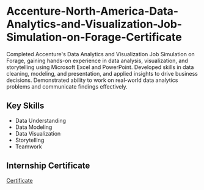 # Accenture-North-America-Data-Analytics-and-Visualization-Job-Simulation-on-Forage-Certificate
Completed Accenture's Data Analytics and Visualization Job Simulation on Forage, gaining hands-on experience in data analysis, visualization, and storytelling using Microsoft Excel and PowerPoint. Developed skills in data cleaning, modeling, and presentation, and applied insights to drive business decisions. Demonstrated ability to work on real-world data analytics problems and communicate findings effectively.
## Key Skills
- Data Understanding
- Data Modeling
- Data Visualization
- Storytelling
- Teamwork
## Internship Certificate
<a href="https://github.com/Poojitha2509/Accenture-North-America-Data-Analytics-and-Visualization-Job-Simulation-on-Forage-Certificate/blob/main/Accenture_completion_certificate.pdf"> Certificate </a>
